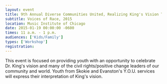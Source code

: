 ```yaml
---
layout: event
title: 9th Annual Diverse Communities United, Realizing King's Vision Today
subtitle: Voices of Race, 2015
location: Music Institute of Chicago
date: 2015-01-19 00:00:00 -0600
times: 11 a.m. - 1 p.m.
audiences: ['Kids/Family']
types: ['Workshop']
registration: 
---
```

This event is focused on providing youth with an opportunity to celebrate Dr. King's vision and many of the civil rights/positive change leaders of our community and world.  Youth from Skokie and Evanston's Y.O.U. services will express their interpretation of King's vision.
